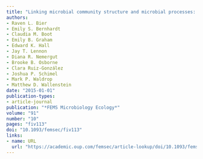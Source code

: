 ```yaml
---
title: "Linking microbial community structure and microbial processes: an empirical and conceptual overview"
authors:
- Raven L. Bier
- Emily S. Bernhardt
- Claudia M. Boot
- Emily B. Graham
- Edward K. Hall
- Jay T. Lennon
- Diana R. Nemergut
- Brooke B. Osborne
- Clara Ruiz-González
- Joshua P. Schimel
- Mark P. Waldrop
- Matthew D. Wallenstein
date: "2015-01-01"
publication-types:
- article-journal
publication: "*FEMS Microbiology Ecology*"
volume: "91"
number: "10"
pages: "fiv113"
doi: "10.1093/femsec/fiv113"
links:
- name: URL
  url: "https://academic.oup.com/femsec/article-lookup/doi/10.1093/femsec/fiv113"
---
```

